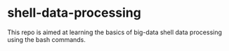 # shell-data-processing
This repo is aimed at learning the basics of big-data shell data processing using the bash commands.

